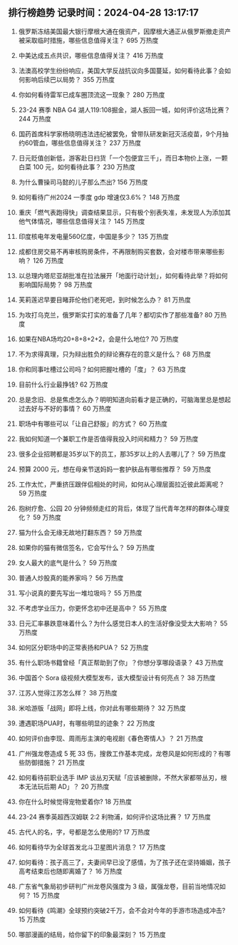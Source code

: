 
## 排行榜趋势 记录时间：2024-04-28 13:17:17
  
  1. 俄罗斯冻结美国最大银行摩根大通在俄资产，因摩根大通正从俄罗斯撤走资产被采取临时措施，哪些信息值得关注？ 695 万热度
    
  2. 中美达成五点共识，哪些信息值得关注？ 416 万热度
    
  3. 法澳高校学生纷纷响应，美国大学反战抗议向多国蔓延，如何看待此事？会如何影响后续巴以局势？ 355 万热度
    
  4. 你如何看待雷军已成车圈顶流这一现象？ 280 万热度
    
  5. 23-24 赛季 NBA G4 湖人119:108掘金，湖人扳回一城，如何评价这场比赛？ 244 万热度
    
  6. 国药首席科学家杨晓明违法违纪被罢免，曾带队研发新冠灭活疫苗，9个月抽约60管血，哪些信息值得关注？ 237 万热度
    
  7. 日元贬值创新低，游客赴日扫货「一个包便宜三千」，而日本物价上涨，一颗白菜 100 元，如何看待此事？ 230 万热度
    
  8. 为什么曹操司马懿的儿子那么杰出? 156 万热度
    
  9. 如何看待广州2024 一季度 gdp 增速仅3.6%？ 148 万热度
    
  10. 重庆「燃气表跑得快」调查结果显示，只有极个别表失准，未发现人为添加其他气体情况，哪些信息值得关注？ 145 万热度
    
  11. 印度核电年发电量560亿度，中国是多少？ 135 万热度
    
  12. 成都住房交易不再审核购房条件，不再限制购买套数，会对楼市带来哪些影响？ 126 万热度
    
  13. 以总理内塔尼亚胡批准在拉法展开「地面行动计划」，如何看待此举？将如何影响国际局势？ 98 万热度
    
  14. 芙莉莲迟早要目睹菲伦他们老死吧，到时候怎么办？ 81 万热度
    
  15. 为攻打乌克兰，俄罗斯实打实的准备了几年？都切实作了那些准备? 80 万热度
    
  16. 如果在NBA场均20+8+8+2+2，会是什么地位? 70 万热度
    
  17. 不为求得真理，只为辩出胜负的辩论赛存在的意义是什么？ 68 万热度
    
  18. 你和同事吐槽过公司吗？如何把握吐槽的「度」？ 63 万热度
    
  19. 目前什么行业最挣钱? 62 万热度
    
  20. 总是念旧、总是焦虑怎么办？明明知道向前看才是正确的，可脑海里总是想起过去好与不好的事情？ 60 万热度
    
  21. 职场中有哪些可以「让自己舒服」的方式？ 60 万热度
    
  22. 我如何知道一个兼职工作是否值得我投入时间和精力？ 59 万热度
    
  23. 很多企业招聘都是35岁以下的员工，那35岁以上的人去哪儿了？ 59 万热度
    
  24. 预算 2000 元，想在母亲节送妈妈一套护肤品有哪些推荐？ 59 万热度
    
  25. 工作太忙，严重挤压跟伴侣相处的时间，如何从心理层面拉近彼此距离呢？ 59 万热度
    
  26. 抱树疗愈、公园 20 分钟频频走红的背后，体现了当代青年怎样的群体心理变化？ 59 万热度
    
  27. 猫为什么会无缘无故地打翻东西？ 59 万热度
    
  28. 如果你的猫有微信签名，它会写什么？ 59 万热度
    
  29. 女人最大的底气是什么？ 59 万热度
    
  30. 普通人炒股真的能养家吗？ 56 万热度
    
  31. 写小说真的要先写出一堆垃圾吗？ 55 万热度
    
  32. 不考虑学业压力，你更怀念初中还是高中？ 55 万热度
    
  33. 日元汇率暴跌意味着什么？为什么感觉日本人的生活好像没受太大影响？ 55 万热度
    
  34. 如何区分职场中的正常表扬和PUA？ 52 万热度
    
  35. 有什么职场书籍曾经「真正帮助到了你」？你想分享哪段语录？ 43 万热度
    
  36. 中国首个 Sora 级视频大模型发布，该大模型设计有何亮点？ 38 万热度
    
  37. 江苏人觉得江苏怎么样？ 38 万热度
    
  38. 米哈游版「战网」即将上线，你对此有哪些期待？ 32 万热度
    
  39. 遭遇职场PUA时，有哪些明显的迹象？ 22 万热度
    
  40. 如何评价由李现、周雨彤主演的电视剧《春色寄情人》？ 21 万热度
    
  41. 广州强龙卷造成 5 死 33 伤，搜救工作基本完成，龙卷风是如何形成的？有哪些防御措施？ 21 万热度
    
  42. 如何看待前职业选手 IMP 谈丛刃天赋「应该被删除，不然大家都带丛刃，根本无法玩后期 AD」？ 20 万热度
    
  43. 你在什么时候觉得宠物爱着你? 18 万热度
    
  44. 23-24 赛季英超西汉姆联 2:2 利物浦，如何评价这场比赛？ 17 万热度
    
  45. 古代人的名，字，号都是怎么使用的? 17 万热度
    
  46. 如何看待华为全球首发北斗卫星图片消息？ 17 万热度
    
  47. 如何看待：孩子高三了，夫妻间早已没了感情，为了孩子还在坚持婚姻，孩子高考结束后也随即离婚了？ 16 万热度
    
  48. 广东省气象局初步研判广州龙卷风强度为 3 级，属强龙卷，目前当地情况如何？ 15 万热度
    
  49. 如何看待《鸣潮》全球预约突破2千万，会不会对今年的手游市场造成冲击? 15 万热度
    
  50. 哪部漫画的结局，给你留下的印象最深刻？ 15 万热度
    